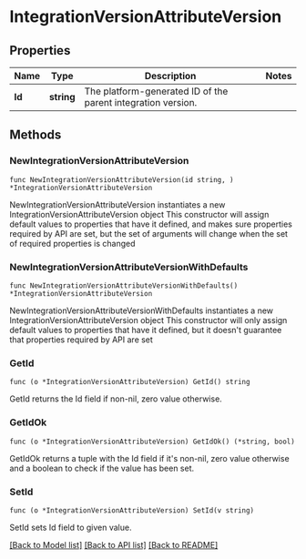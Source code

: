 # IntegrationVersionAttributeVersion

## Properties

Name | Type | Description | Notes
------------ | ------------- | ------------- | -------------
**Id** | **string** | The platform-generated ID of the parent integration version. | 

## Methods

### NewIntegrationVersionAttributeVersion

`func NewIntegrationVersionAttributeVersion(id string, ) *IntegrationVersionAttributeVersion`

NewIntegrationVersionAttributeVersion instantiates a new IntegrationVersionAttributeVersion object
This constructor will assign default values to properties that have it defined,
and makes sure properties required by API are set, but the set of arguments
will change when the set of required properties is changed

### NewIntegrationVersionAttributeVersionWithDefaults

`func NewIntegrationVersionAttributeVersionWithDefaults() *IntegrationVersionAttributeVersion`

NewIntegrationVersionAttributeVersionWithDefaults instantiates a new IntegrationVersionAttributeVersion object
This constructor will only assign default values to properties that have it defined,
but it doesn't guarantee that properties required by API are set

### GetId

`func (o *IntegrationVersionAttributeVersion) GetId() string`

GetId returns the Id field if non-nil, zero value otherwise.

### GetIdOk

`func (o *IntegrationVersionAttributeVersion) GetIdOk() (*string, bool)`

GetIdOk returns a tuple with the Id field if it's non-nil, zero value otherwise
and a boolean to check if the value has been set.

### SetId

`func (o *IntegrationVersionAttributeVersion) SetId(v string)`

SetId sets Id field to given value.



[[Back to Model list]](../README.md#documentation-for-models) [[Back to API list]](../README.md#documentation-for-api-endpoints) [[Back to README]](../README.md)



